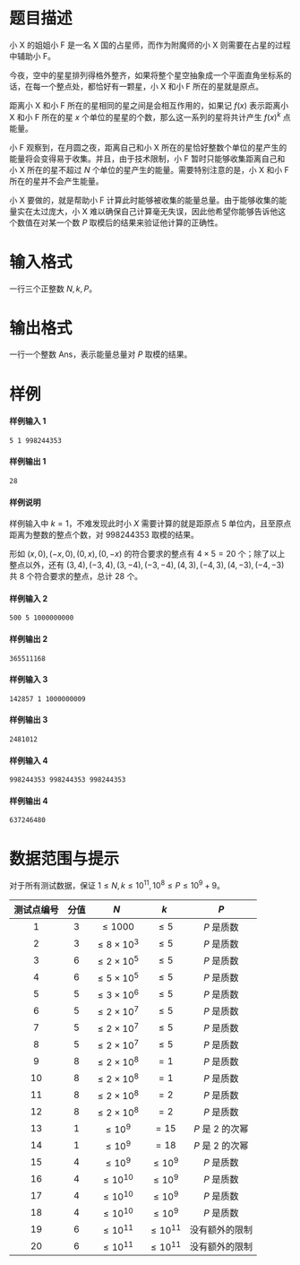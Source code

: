 
# 题目描述

小 X 的姐姐小 F 是一名 X 国的占星师，而作为附魔师的小 X 则需要在占星的过程中辅助小 F。

今夜，空中的星星排列得格外整齐，如果将整个星空抽象成一个平面直角坐标系的话，在每一个整点处，都恰好有一颗星，小 X 和小 F 所在的星就是原点。

距离小 X 和小 F 所在的星相同的星之间是会相互作用的，如果记 $f(x)$ 表示距离小 X 和小 F 所在的星 $x$ 个单位的星星的个数，那么这一系列的星将共计产生 $f(x)^k$ 点能量。

小 F 观察到，在月圆之夜，距离自己和小 X 所在的星恰好整数个单位的星产生的能量将会变得易于收集。并且，由于技术限制，小 F 暂时只能够收集距离自己和小 X 所在的星不超过 $N$ 个单位的星产生的能量。需要特别注意的是，小 X 和小 F 所在的星并不会产生能量。

小 X 要做的，就是帮助小 F 计算此时能够被收集的能量总量。由于能够收集的能量实在太过庞大，小 X 难以确保自己计算毫无失误，因此他希望你能够告诉他这个数值在对某一个数 $P$ 取模后的结果来验证他计算的正确性。

# 输入格式

一行三个正整数 $N,k,P$。

# 输出格式

一行一个整数 $\text{Ans}$，表示能量总量对 $P$ 取模的结果。

# 样例

#### 样例输入 1
```plain
5 1 998244353
```

#### 样例输出 1
```plain
28
```
#### 样例说明
样例输入中 $k=1$，不难发现此时小 $X$ 需要计算的就是距原点 $5$ 单位内，且至原点距离为整数的整点个数，对 $998244353$ 取模的结果。

形如 $(x,0),(-x,0),(0,x),(0,-x)$ 的符合要求的整点有 $4\times 5=20$ 个；除了以上整点以外，还有 $(3,4),(-3,4),(3,-4),(-3,-4),(4,3),(-4,3),(4,-3),(-4,-3)$ 共 $8$ 个符合要求的整点，总计 $28$ 个。

#### 样例输入 2
```plain
500 5 1000000000
```

#### 样例输出 2
```plain
365511168
```

#### 样例输入 3
```plain
142857 1 1000000009
```

#### 样例输出 3
```plain
2481012
```

#### 样例输入 4
```plain
998244353 998244353 998244353
```

#### 样例输出 4
```plain
637246480
```

# 数据范围与提示

对于所有测试数据，保证 $1 \leq N,k \leq 10^{11},10^8 \leq P \leq 10^9+9$。

|测试点编号|分值|$N$|$k$|$P$|
|:------------:|:----:|:------------:|:--------:|:--------:|
|1|$3$|$\leq 1000$|$\leq 5$| $P$ 是质数|
|2|$3$|$\leq 8\times 10^3$|$\leq 5$| $P$ 是质数|
|3|$6$|$\leq 2\times 10^5$|$\leq 5$| $P$ 是质数|
|4|$6$|$\leq 5\times 10^5$|$\leq 5$| $P$ 是质数|
|5|$5$|$\leq 3\times 10^6$|$\leq 5$| $P$ 是质数|
|6|$5$|$\leq 2\times 10^7$|$\leq 5$| $P$ 是质数|
|7|$5$|$\leq 2\times 10^7$|$\leq 5$| $P$ 是质数|
|8|$5$|$\leq 2\times 10^7$|$\leq 5$| $P$ 是质数|
|9|$8$|$\leq 2\times 10^8$|$=1$| $P$ 是质数|
|10|$8$|$\leq 2\times 10^8$|$=1$| $P$ 是质数|
|11|$8$|$\leq 2\times 10^8$|$=2$| $P$ 是质数|
|12|$8$|$\leq 2\times 10^8$|$=2$| $P$ 是质数|
|13|$1$|$\leq 10^9$|$=15$| $P$ 是 $2$ 的次幂|
|14|$1$|$\leq 10^9$|$=18$| $P$ 是 $2$ 的次幂|
|15|$4$|$\leq 10^9$|$\leq 10^9$| $P$ 是质数|
|16|$4$|$\leq 10^{10}$|$\leq 10^9$| $P$ 是质数|
|17|$4$|$\leq 10^{10}$|$\leq 10^9$| $P$ 是质数|
|18|$4$|$\leq 10^{10}$|$\leq 10^9$| $P$ 是质数|
|19|$6$|$\leq 10^{11}$|$\leq 10^{11}$|没有额外的限制|
|20|$6$|$\leq 10^{11}$|$\leq 10^{11}$|没有额外的限制|



